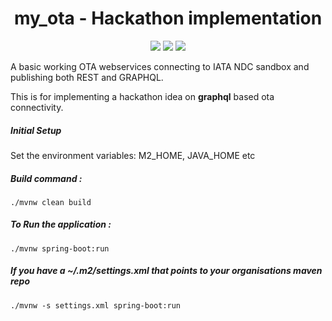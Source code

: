 <h1 align="center">
    my_ota - Hackathon implementation
</h1>
<p align="center">
    <a href="https://github.com/surajcm/my_ota/commits/" title="Last Commit"><img src="https://img.shields.io/github/last-commit/surajcm/my_ota?style=flat"></a>
    <a href="https://github.com/surajcm/my_ota/issues" title="Open Issues"><img src="https://img.shields.io/github/issues/surajcm/my_ota?style=flat"></a>
    <a href="https://github.com/surajcm/my_ota/blob/master/LICENSE" title="License"><img src="https://img.shields.io/badge/License-MIT-green.svg?style=flat"></a>
</p>
A basic working OTA webservices connecting to IATA NDC sandbox and publishing both REST and GRAPHQL. 

This is for implementing a hackathon idea on **graphql** based ota connectivity.

##### Initial Setup
Set the environment variables: 
M2_HOME, JAVA_HOME etc

##### Build command :
`./mvnw clean build`

##### To Run the application :
`./mvnw spring-boot:run`

##### If you have a ~/.m2/settings.xml that points to your organisations maven repo
`./mvnw -s settings.xml spring-boot:run`




